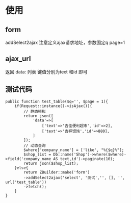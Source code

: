 # 使用

## form
addSelect2ajax
注意定义ajax请求地址，参数固定q page=1

## ajax_url 
返回
data: 列表 键值分别为text 和id 即可

## 测试代码
~~~
public function test_table($q='', $page = 1){
    if(Request::instance()->isAjax()){
        // 静态模拟
        return json([
            'data'=>[
                ['text'=>'吉佳便利超市','id'=>2],
                ['text'=>'吉祥馄饨','id'=>880],
            ]
        ]);
        // 动态查询
        $where['company_name'] = ['like', "%{$q}%"];
        $shop_list = Db::name('Shop')->where($where)->field('company_name AS text,id')->paginate(10);
        return json($shop_list);
    }else{
        return ZBuilder::make('form')
        ->addSelect2ajax('select', '测试','', [], '', url('test_table'))
        ->fetch();
    }
}
~~~